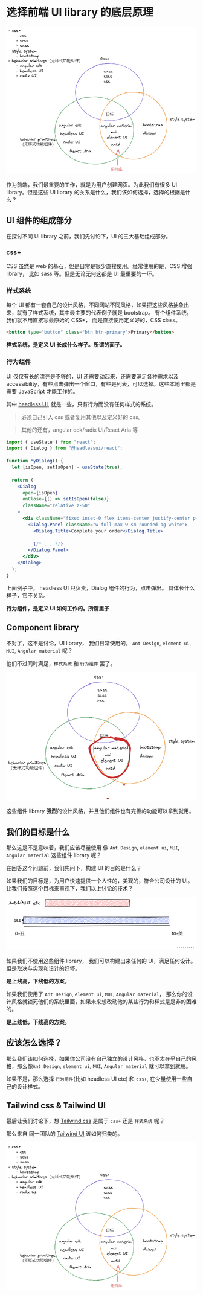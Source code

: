 # 选择前端 UI library 的底层原理

![overview](./overview.excalidraw.png)

作为前端，我们最重要的工作，就是为用户创建网页。为此我们有很多 UI library。但是这些 UI library 的关系是什么，我们该如何选择，选择的根据是什么？

## UI 组件的组成部分

在探讨不同 UI library 之前，我们先讨论下，UI 的三大基础组成部分。

### css+

CSS 虽然是 web 的基石，但是日常是很少直接使用。经常使用的是，CSS 增强 library， 比如 sass 等。但是无论无何这都是 UI 最重要的一环。

### 样式系统

每个 UI 都有一套自己的设计风格，不同网站不同风格，如果把这些风格抽象出来，就有了样式系统，其中最主要的代表例子就是 bootstrap。
有个组件系统，我们就不用直接写最原始的 CSS+， 而是直接使用定义好的，CSS class。

```html
<button type="button" class="btn btn-primary">Primary</button>
```

**样式系统，是定义 UI 长成什么样子。所谓的面子。**

### 行为组件

UI 仅仅有长的漂亮是不够的，UI 还需要动起来，还需要满足各种需求以及 accessibility，有些点击弹出一个窗口，有些是列表，可以选择。这些本地里都是需要 JavaScript 才能工作的。

其中 [headless UI](https://headlessui.com/), 就是一些，只有行为而没有任何样式的系统。

> 必须自己引入 css 或者复用其他以及定义好的 css。

> 其他的还有，angular cdk/radix UI/React Aria 等
```jsx
import { useState } from "react";
import { Dialog } from "@headlessui/react";

function MyDialog() {
  let [isOpen, setIsOpen] = useState(true);

  return (
    <Dialog
      open={isOpen}
      onClose={() => setIsOpen(false)}
      className="relative z-50"
    >
      <div className="fixed inset-0 flex items-center justify-center p-4">
        <Dialog.Panel className="w-full max-w-sm rounded bg-white">
          <Dialog.Title>Complete your order</Dialog.Title>

          {/* ... */}
        </Dialog.Panel>
      </div>
    </Dialog>
  );
}
```

上面例子中， headless UI 只负责，Dialog 组件的行为，点击弹出。 具体长什么样子，它不关系。

**行为组件，是定义 UI 如何工作的。所谓里子**

## Component library

不对了，这不是讨论，UI library， 我们日常使用的， `Ant Design`, `element ui`, `MUI`, `Angular material` 呢？

他们不过同时满足，`样式系统` 和 `行为组件` 罢了。

![component](./comonpment.excalidraw.png)

这些组件 library **强烈**的设计风格，并且他们组件也有完善的功能可以拿到就用。

## 我们的目标是什么

那么这是不是意味着，我们应该尽量使用 像 `Ant Design`, `element ui`, `MUI`, `Angular material` 这些组件 library 呢？

在回答这个问题前，我们先问下，构建 UI 的目的是什么？

如果我们的目标是，为用户快速提供一个人性的，美观的，符合公司设计的 UI。让我们按照这个目标来审视下，我们以上讨论的技术？

![goal](./goal.excalidraw.png)

如果我们不使用这些组件 library， 我们可以构建出来任何的 UI，满足任何设计。 但是取决与实现和设计的好坏。

**是上线高，下线低的方案。**

如果我们使用了 `Ant Design`, `element ui`, `MUI`, `Angular material`， 那么你的设计风格就锁死他们的系统里面，如果未来想改动他的某些行为和样式是是非的困难的。

**是上线低，下线高的方案。**

## 应该怎么选择？

那么我们该如何选择，如果你公司没有自己独立的设计风格，也不太在乎自己的风格，那么像`Ant Design`, `element ui`, `MUI`, `Angular material` 就可以拿到就用。

如果不是，那么选择 `行为组件`(比如 headless UI etc) 和 `css+`, 在少量使用一些自己的设计样式。

## Tailwind css & Tailwind UI

最后让我们讨论下，想 [Tailwind css](https://tailwindcss.com/) 是属于 `css+` 还是 `样式系统` 呢？

那么来自 同一团队的 [Tailwind UI](https://tailwindui.com/?ref=top) 该如何归类的。

![overview](./overview.excalidraw.png)
